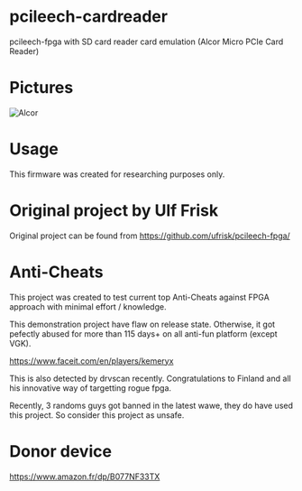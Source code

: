 # pcileech-cardreader
pcileech-fpga with SD card reader card emulation (Alcor Micro PCIe Card Reader)


# Pictures
![Alcor](https://i.imgur.com/kzmqSIH.png)

# Usage
This firmware was created for researching purposes only.  

# Original project by Ulf Frisk
Original project can be found from https://github.com/ufrisk/pcileech-fpga/  

# Anti-Cheats
This project was created to test current top Anti-Cheats against FPGA approach with minimal effort / knowledge.  

This demonstration project have flaw on release state.
Otherwise, it got pefectly abused for more than 115 days+ on all anti-fun platform (except VGK).

https://www.faceit.com/en/players/kemeryx

This is also detected by drvscan recently.
Congratulations to Finland and all his innovative way of targetting rogue fpga.

Recently, 3 randoms guys got banned in the latest wawe, they do have used this project. 
So consider this project as unsafe.

# Donor device 

https://www.amazon.fr/dp/B077NF33TX
